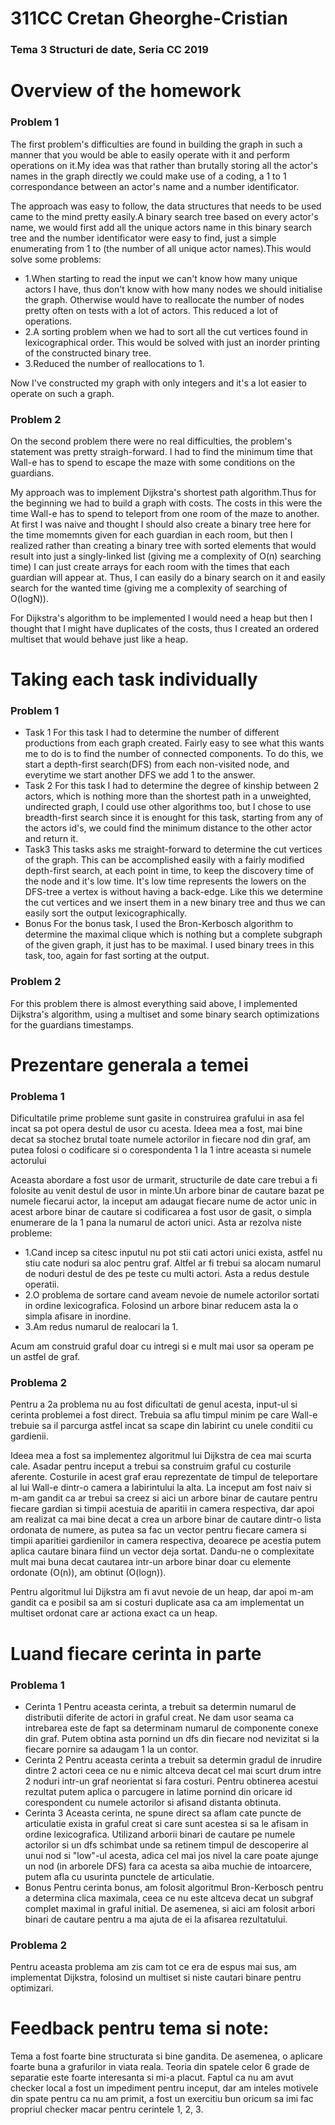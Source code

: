 # 311CC Cretan Gheorghe-Cristian
### Tema 3 Structuri de date, Seria CC 2019

# Overview of the homework
### Problem 1
The first problem's difficulties are found in building the graph in
such a manner that you would be able to easily operate with it and perform
operations on it.My idea was that rather than brutally storing all the
actor's names in the graph directly we could make use of a coding, a 1 to 1
correspondance between an actor's name and a number identificator.

The approach was easy to follow, the data structures that needs to be used
came to the mind pretty easily.A binary search tree based on every actor's
name, we would first add all the unique actors name in this binary search tree
and the number identificator were easy to find, just a simple enumerating from
1 to (the number of all unique actor names).This would solve some problems:
* 1.When starting to read the input we can't know how many unique actors
I have, thus don't know with how many nodes we should initialise the graph.
Otherwise would have to reallocate the number of nodes pretty often on tests
with a lot of actors. This reduced a lot of operations.
* 2.A sorting problem when we had to sort all the cut vertices found in
lexicographical order. This would be solved with just an inorder printing
of the constructed binary tree.
* 3.Reduced the number of reallocations to 1.

Now I've constructed my graph with only integers and it's a lot easier to
operate on such a graph.

### Problem 2
On the second problem there were no real difficulties, the problem's statement
was pretty straigh-forward. I had to find the minimum time that Wall-e has to
spend to escape the maze with some conditions on the guardians.

My approach was to implement Dijkstra's shortest path algorithm.Thus for the
beginning we had to build a graph with costs. The costs in this were the time
Wall-e has to spend to teleport from one room of the maze to another.
At first I was naive and thought I should also create a binary tree here for
the time momemnts given for each guardian in each room, but then I realized
rather than creating a binary tree with sorted elements that would result
into just a singly-linked list (giving me a complexity of O(n) searching time)
I can just create arrays for each room with the times that each guardian
will appear at. Thus, I can easily do a binary search on it and easily 
search for the wanted time (giving me a complexity of searching of O(logN)).

For Dijkstra's algorithm to be implemented I would need a heap but then
I thought that I might have duplicates of the costs, thus I created an ordered
multiset that would behave just like a heap.

# Taking each task individually
### Problem 1
* Task 1
For this task I had to determine the number of different productions from each
graph created. Fairly easy to see what this wants me to do is to find the
number of connected components. To do this, we start a depth-first search(DFS)
from each non-visited node, and everytime we start another DFS we add 1 to the
answer.
* Task 2
For this task I had to determine the degree of kinship between 2 actors, which
is nothing more than the shortest path in a unweighted, undirected graph, I
could use other algorithms too, but I chose to use breadth-first search since
it is enought for this task, starting from any of the actors id's, we could
find the minimum distance to the other actor and return it.
* Task3
This tasks asks me straight-forward to determine the cut vertices of the graph.
This can be accomplished easily with a fairly modified depth-first search, at
each point in time, to keep the discovery time of the node and it's low time.
It's low time represents the lowers on the DFS-tree a vertex is without
having a back-edge. Like this we determine the cut vertices and we insert them
in a new binary tree and thus we can easily sort the output lexicographically.
* Bonus
For the bonus task, I used the Bron-Kerbosch algorithm to determine the
maximal clique which is nothing but a complete subgraph of the given graph, it
just has to be maximal. I used binary trees in this task, too, again for fast
sorting at the output.
### Problem 2
For this problem there is almost everything said above, I implemented
Dijkstra's algorithm, using a multiset and some binary search optimizations for
the guardians timestamps.

# Prezentare generala a temei
### Problema 1
Dificultatile prime probleme sunt gasite in construirea grafului in asa fel
incat sa pot opera destul de usor cu acesta. Ideea mea a fost, mai bine decat
sa stochez brutal toate numele actorilor in fiecare nod din graf, am putea
folosi o codificare si o corespondenta 1 la 1 intre aceasta si numele actorului

Aceasta abordare a fost usor de urmarit, structurile de date care trebui a fi
folosite au venit destul de usor in minte.Un arbore binar de cautare bazat pe
numele fiecarui actor, la inceput am adaugat fiecare nume de actor unic in 
acest arbore binar de cautare si codificarea a fost usor de gasit, o simpla
enumerare de la 1 pana la numarul de actori unici. 
Asta ar rezolva niste probleme:
* 1.Cand incep sa citesc inputul nu pot stii cati actori unici exista, astfel
nu stiu cate noduri sa aloc pentru graf. Altfel ar fi trebui sa alocam numarul
de noduri destul de des pe teste cu multi actori. Asta a redus destule operatii.
* 2.O problema de sortare cand aveam nevoie de numele actorilor sortati in
ordine lexicografica. Folosind un arbore binar reducem asta la o simpla afisare
in inordine.
* 3.Am redus numarul de realocari la 1.

Acum am construid graful doar cu intregi si e mult mai usor sa operam pe un
astfel de graf.

### Problema 2
Pentru a 2a problema nu au fost dificultati de genul acesta, input-ul si cerinta
problemei a fost direct. Trebuia sa aflu timpul minim pe care Wall-e trebuie
sa il parcurga astfel incat sa scape din labirint cu unele conditii cu gardienii.

Ideea mea a fost sa implementez algoritmul lui Dijkstra de cea mai scurta cale.
Asadar pentru inceput a trebui sa construim graful cu costurile aferente.
Costurile in acest graf erau reprezentate de timpul de teleportare al lui Wall-e
dintr-o camera a labirintului la alta. La inceput am fost naiv si m-am gandit ca
ar trebui sa creez si aici un arbore binar de cautare pentru fiecare gardian si
timpii acestuia de aparitii in camera respectiva, dar apoi am realizat ca mai bine
decat a crea un arbore binar de cautare dintr-o lista ordonata de numere, as putea
sa fac un vector pentru fiecare camera si timpii aparitiei gardienilor in camera
respectiva, deoarece pe acestia putem aplica cautare binara fiind un vector deja
sortat. Dandu-ne o complexitate mult mai buna decat cautarea intr-un arbore binar
doar cu elemente ordonate (O(n)), am obtinut (O(logn)).

Pentru algoritmul lui Dijkstra am fi avut nevoie de un heap, dar apoi m-am
gandit ca e posibil sa am si costuri duplicate asa ca am implementat un multiset
ordonat care ar actiona exact ca un heap.

# Luand fiecare cerinta in parte
### Problema 1
* Cerinta 1
Pentru aceasta cerinta, a trebuit sa determin numarul de distributii diferite
de actori in graful creat. Ne dam usor seama ca intrebarea este de fapt sa
determinam numarul de componente conexe din graf. Putem obtina asta pornind un
dfs din fiecare nod nevizitat si la fiecare pornire sa adaugam 1 la un contor.
* Cerinta 2
Pentru aceasta cerinta a trebuit sa determin gradul de inrudire dintre 2 actori
ceea ce nu e nimic altceva decat cel mai scurt drum intre 2 noduri intr-un graf
neorientat si fara costuri. Pentru obtinerea acestui rezultat putem aplica o
parcugere in latime pornind din oricare id corespondent cu numele actorilor si
afisand distanta obtinuta.
* Cerinta 3
Aceasta cerinta, ne spune direct sa aflam cate puncte de articulatie exista in
graful creat si care sunt acestea si sa le afisam in ordine lexicografica.
Utilizand arborii binari de cautare pe numele actorilor si un dfs schimbat unde
sa retinem timpul de descoperire al unui nod si "low"-ul acesta, adica cel mai jos
nivel la care poate ajunge un nod (in arborele DFS) fara ca acesta sa aiba 
muchie de intoarcere, putem afla cu usurinta punctele de articulatie.
* Bonus
Pentru cerinta bonus, am folosit algoritmul Bron-Kerbosch pentru a determina
clica maximala, ceea ce nu este altceva decat un subgraf complet maximal in
graful initial. De asemenea, si aici am folosit arbori binari de cautare pentru
a ma ajuta de ei la afisarea rezultatului.
### Problema 2
Pentru aceasta problema am zis cam tot ce era de espus mai sus, am implementat
Dijkstra, folosind un multiset si niste cautari binare pentru optimizari.

# Feedback pentru tema si note:
Tema a fost foarte bine structurata si bine gandita. De asemenea, o aplicare
foarte buna a grafurilor in viata reala. Teoria din spatele celor 6 grade de
separatie este foarte interesanta si mi-a placut.
Faptul ca nu am avut checker local a fost un impediment pentru inceput, dar am
inteles motivele din spate pentru ca nu am primit, a fost un exercitiu bun oricum
sa imi fac propriul checker macar pentru cerintele 1, 2, 3.
